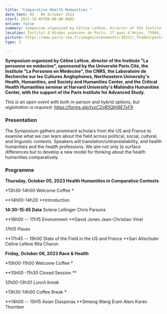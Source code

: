 ```yaml
---
title: "Comparative Health Humanities " 
date_text: 05 - 06 October 2023
start: 2023-10-05T00:00:00.000Z
online: false
summary: Symposium organized by Céline Lefève, director of the Institute "La personne en médecine", with the support of the Paris Institute for Advanced study
location: Institut d'études avancées de Paris, 17 quai d'Anjou, 75004, Paris
picture: https://www.paris-iea.fr/images/evenements/30331/_thumb3/postercomparative-health-humanities-symposium-in-paris1.png
type: 3

---
```


****Symposium organized by Céline Lefève**, **director of the Institute "La personne en médecine", sponsored by the Université Paris Cité, the Institute "La Personne en Médecine", the CNRS, the Laboratoire de Recherche sur les Cultures Anglophones, Northeastern University's Health, Humanities, and Society and Humanities Center, and the Critical Health Humanities seminar at Harvard University's Mahindra Humanities Center, with the support of the Paris Institute for Advanced Study.****

*This is an open event with both in-person and hybrid options, but registration is required: <https://forms.gle/tyzCZoR5QjH9E7xF9>*

### Presentation

The Symposium gathers prominent scholars from the US and France to examine what we can learn about the field across political, social, cultural, and linguistic contexts. Speakers will translation/untranslatability, and health humanities and the health professions. We aim not only to surface differences but to develop a new model for thinking about the health humanities comparatively.

### Programme

**Thursday, October 05, 2023
Health Humanities in Comparative Contexts**

*13h30-14h00
Welcome Coffee
*

**14h00-14h20
**Introduction

**14:30-15:45
Data**
Solene Lellinger
Chris Parsons

**16h00 -- 17h15
Environment
**David Jones
Jean-Christian Vinel

*17h15
Pause*

**17h45 -- 19h00
State of the Field in the US and France
**Sari Altschuler
Celine Lefève
Rita Charon

**Friday, October 06, 2023
Race & Health**

*10h00-11h00
Welcome Coffee
*

**10h00 -11h30
Closed Session
**

*12h00-13h30
Lunch break*

*13h30-14h00
Coffee Break
*

**14h00 -- 15h15
Asian Diasporas
**Simeng Wang
Eram Alam
Karen Thornber
